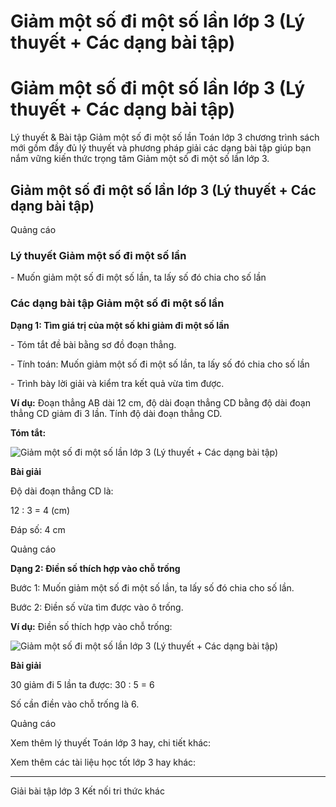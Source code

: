 # Giảm một số đi một số lần lớp 3 (Lý thuyết + Các dạng bài tập)

# Giảm một số đi một số lần lớp 3 (Lý thuyết + Các dạng bài tập)

Lý thuyết & Bài tập Giảm một số đi một số lần Toán lớp 3 chương trình sách mới gồm đầy đủ lý thuyết và phương pháp giải các dạng bài tập giúp bạn nắm vững kiến thức trọng tâm Giảm một số đi một số lần lớp 3.

## Giảm một số đi một số lần lớp 3 (Lý thuyết + Các dạng bài tập)

Quảng cáo

### Lý thuyết Giảm một số đi một số lần

\- Muốn giảm một số đi một số lần, ta lấy số đó chia cho số lần

### Các dạng bài tập Giảm một số đi một số lần

**Dạng 1: Tìm giá trị của một số khi giảm đi một số lần**

\- Tóm tắt đề bài bằng sơ đồ đoạn thẳng.

\- Tính toán: Muốn giảm một số đi một số lần, ta lấy số đó chia cho số lần

\- Trình bày lời giải và kiểm tra kết quả vừa tìm được.

**Ví dụ:** Đoạn thẳng AB dài 12 cm, độ dài đoạn thẳng CD bằng độ dài đoạn thẳng CD giảm đi 3 lần. Tính độ dài đoạn thẳng CD.

**Tóm tắt:**

![Giảm một số đi một số lần lớp 3 \(Lý thuyết + Các dạng bài tập\)](https://vietjack.com/toan-3-kn/images/ly-thuyet-bai-27-giam-mot-so-di-mot-so-lan.PNG)

**Bài giải**

Độ dài đoạn thẳng CD là:

12 : 3 = 4 (cm)

Đáp số: 4 cm

Quảng cáo

**Dạng 2: Điền số thích hợp vào chỗ trống**

Bước 1: Muốn giảm một số đi một số lần, ta lấy số đó chia cho số lần.

Bước 2: Điền số vừa tìm được vào ô trống.

**Ví dụ:** Điền số thích hợp vào chỗ trống:

![Giảm một số đi một số lần lớp 3 \(Lý thuyết + Các dạng bài tập\)](https://vietjack.com/toan-3-kn/images/ly-thuyet-bai-27-giam-mot-so-di-mot-so-lan-a.PNG)

**Bài giải**

30 giảm đi 5 lần ta được: 30 : 5 = 6

Số cần điền vào chỗ trống là 6.

Quảng cáo

Xem thêm lý thuyết Toán lớp 3 hay, chi tiết khác:

Xem thêm các tài liệu học tốt lớp 3 hay khác:

* * *

Giải bài tập lớp 3 Kết nối tri thức khác
